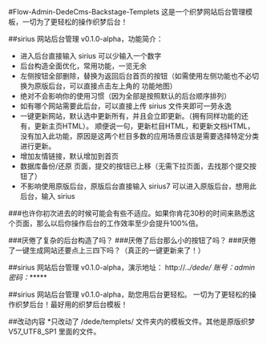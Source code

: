 #Flow-Admin-DedeCms-Backstage-Templets
这是一个织梦网站后台管理模板，一切为了更轻松的操作织梦后台！

##sirius 网站后台管理 v0.1.0-alpha，功能简介：
- 进入后台直接输入 sirius 可以少输入一个数字
- 后台构造全面优化，常用功能，一览无余
- 左侧按钮全部删除，替换为返回后台首页的按钮（如需使用左侧功能也不必切换为原版后台，可以直接点击左上角的 功能地图）
- 绝对不会影响你的使用习惯（因为全部是按照默认的后台顺序排列）
- 如有哪个网站需要此后台，可以直接上传 sirius 文件夹即可一劳永逸
- 一键更新网站，默认选中更新所有，并且会立即更新。（拥有同样功能的还有，更新主页HTML）。
顺便说一句，更新栏目HTML，和更新文档HTML，没有加入此功能，原因是这两个栏目多数的应用场景应该是需要选择特定分类进行更新。
- 增加友情链接，默认增加到首页
- 数据库备份/还原 页面，提交的按钮已上移（无需下拉页面，去找那个提交按钮了）
- 不影响使用原版后台，原版后台直接输入 sirius7 可以进入原版后台，想用此后台，输入 sirius

###也许你初次进去的时候可能会有些不适应。如果你肯花30秒的时间来熟悉这个页面，那么以后你操作后台的工作效率至少会提升100%倍。

###厌倦了复杂的后台构造了吗？
###厌倦了后台那么小的按钮了吗？
###厌倦了一键生成网站还要点上三四下吗？（真正的一键更新来了！）

##sirius 网站后台管理 v0.1.0-alpha，演示地址：
http://*.**.**/dede/
账号：admin
密码：******

##sirius 网站后台管理 v0.1.0-alpha，助您用后台更轻松。
一切为了更轻松的操作织梦后台！最好用的织梦后台模板！

##改动内容
*只改动了 /dede/templets/ 文件夹内的模板文件。其他是原版织梦 V57_UTF8_SP1 里面的文件。
